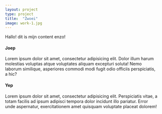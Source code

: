 ```yaml
---
layout: project
type: project
title:  "Zwoei"
image: work-1.jpg
---
```

Hallo! dit is mijn content enzo!

<h4>Joep</h4>
Lorem ipsum dolor sit amet, consectetur adipisicing elit. Dolor illum harum molestias voluptas atque voluptates aliquam excepturi soluta! Nemo laborum similique, asperiores commodi modi fugit odio officiis perspiciatis, a hic?

<h4>Yep</h4>
Lorem ipsum dolor sit amet, consectetur adipisicing elit. Perspiciatis vitae, a totam facilis ad ipsum adipisci tempora dolor incidunt illo pariatur. Error unde aspernatur, exercitationem amet quisquam voluptate placeat dolorem!